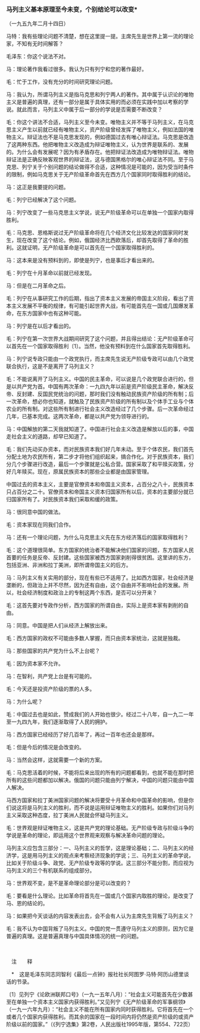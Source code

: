 ### **马列主义基本原理至今未变，个别结论可以改变**\*

（一九五九年二月十四日）

马特：我有些理论问题不清楚，想在这里提一提。主席先生是世界上第一流的理论家，不知有无时间解答？

毛泽东：你这个说法不对。

马：理论著作我看过很多。我认为只有列宁和您的著作最好。

毛：忙于工作，没有充分的时间研究理论问题。

马：我认为，所谓马列主义是指马克思和列宁两人的著作。其中属于认识论的唯物主义是普遍的真理，还有一部分是属于具体实用的而必须在实践中加以考察的学说。就此而言，马列主义中属于后一部分的学说是否需要不断改变？

毛：你这个讲法不合适，马列主义至今未变。唯物主义并不等于马列主义，在马克思主义产生以前就已经有唯物主义，资产阶级曾经发挥了唯物主义，例如法国的唯物主义。辩证法也不是马克思发现的，例如德国过去有唯心辩证法。马克思是改造了这两种东西。他把唯物主义改造成为辩证唯物主义，认为世界是联系的、发展的。为什么会有发展呢？因为有矛盾存在。他把辩证法改造成为唯物辩证法。唯物辩证法是正确反映客观世界的辩证法，这与德国黑格尔的唯心辩证法不同。至于马克思、列宁关于个别问题的结论做得不合适，这种情况是可能的，因为受当时条件的限制，例如马克思关于无产阶级革命首先在西方几个国家同时取得胜利的结论。

马：这正是我要提的问题。

毛：列宁已经解决了这个问题。

马：列宁改变了一些马克思主义学说，说无产阶级革命可以在单独一个国家内取得胜利。

毛：马克思、恩格斯说过无产阶级革命将在几个经济文化比较发达的国家同时发生，现在改变了这个结论。例如，俄国经济比西欧落后，却首先取得了革命的胜利。这就证明，无产阶级革命是可以首先在一个国家取得胜利的。

马：这本来是没有预料到的，即使是列宁，也是事后才看出来的。

毛：列宁在十月革命以前就已经发现。

马：但是在二月革命之后。

毛：列宁在从事研究工作的后期，指出了资本主义发展的帝国主义阶段，看出了资本主义发展不平衡的规律，有可能引起世界大战，有可能首先在一国或几国爆发革命，在东方国家中也有这种可能。

马：列宁是在以后才看出的。

毛：列宁在第一次世界大战期间研究了这个问题，并且得出结论：无产阶级革命可以首先在一个国家取得胜利〔1〕。当然，他没有预料到在什么国家首先取得胜利。

马：列宁说专政只能由一个政党执行，而主席先生说无产阶级专政可以由几个政党联合执行，这是不是离开了马列主义？

毛：不能说离开了马列主义。中国的民主革命，可以说是几个政党联合进行的，但是以共产党为首。中国有两次革命：一九四九年以前是资产阶级民主革命，解决反帝、反封建、反国民党统治的问题，那时我们没有触动民族资产阶级的所有制；后一次革命，想必你也知道，就触及了民族资产阶级的所有制以及个体手工业与个体农业的所有制。对这些所有制进行社会主义改造经过了几个步骤。后一次革命经过几年，已基本完成。这两次革命，都是以共产党为领导进行的。

马：中国解放的第二天我就知道了。中国进行社会主义改造是解放以后的事，中国走社会主义的道路，却早已知道了。

毛：我们先动买办资本，而对民族资本我们好几年未动。至于个体农民，我们首先分配土地为农民所有，第二步才将他们组织起来，搞合作化。对于民族资本，我们分几个步骤进行改造，最后一个步骤就是公私合营。国家采取了和平赎买政策，分好几年赎买。现在，原属民族资本的那些企业都是由国家管理。

中国过去的资本主义，主要是官僚资本和帝国主义资本，占百分之八十，民族资本只占百分之二十。官僚资本和帝国主义资本归国家所有以后，资本的主要部分就已归国家所有了。对民族资本我们采取和缓的政策。

马：很同意中国的做法。

毛：资本家现在同我们合作。

马：还有一个理论问题，为什么马克思主义先在东方经济落后的国家取得胜利？

毛：这个道理很简单。东方国家的统治者不能解决他们国家的问题，东方国家人民首要的任务是反帝、反封建。这些国家被西方国家剥削得很贫困。这里讲的东方，包括亚洲、非洲和拉丁美洲，即所谓帝国主义的后方。

马：马列主义有关实用的部分，现在有些已不适用了。比如西方国家，社会经济是垄断的，但政治上并不尽然，因为还有自由，这个自由并不影响社会的发展。所以，社会经济制度和政治上的专制这两个东西，是否可以分开来？

毛：这首先要对专政作分析，西方国家的所谓自由，实际上是资本家有剥削的自由。

马：同意。中国是把人们从经济上解放出来。

毛：西方国家的政权不可能由多数人掌握，而只由资本家统治，这就是独裁。

马：那些国家的共产党为什么不上台呢？

毛：因为资本家不允许。

马：在智利，共产党上台是有可能的。

毛：今天还是投资产阶级的票的人多。

马：为什么呢？

毛：中国过去也是如此，赞成我们的人开始也很少。经过二十八年，自一九二一年至一九四九年，我们逐渐取得了人民的拥护。

马：西方国家已经经历了好几百年了，再过一百年也还会是那样。

毛：但是今后的情况是会改变的。

马：当然会这样，这就需要一个新的方案。

毛：马克思活着的时候，不能将后来出现的所有的问题都看到，也就不能在那时把所有的这些问题都加以解决。俄国的问题只能由列宁解决，中国的问题只能由中国人解决。

马西方国家和拉丁美洲国家问题的解决将要受十月革命和中国革命的影响，但是你们说这将是马列主义的胜利，而不说是运用辩证唯物主义的胜利。如果你们对马列主义采取这种态度，拉丁美洲人民就会怀疑马列主义。

毛：世界观是辩证唯物主义，这是共产党的理论基础。无产阶级专政与阶级斗争的学说是革命的理论，即运用这个世界观来观察与解决革命问题的理论。

马列主义应包含三部分：一、马列主义的哲学，这是理论基础；二、马列主义的经济学，这是用马列主义的观点来考察经济现象的学说；三、马列主义的革命学说，比如关于阶级斗争、政党、无产阶级专政等的学说。这三部分不能分割，而应视为马列主义的三个有机联系的组成部分。

马：世界观不变，是不是革命理论部分是可以改变的？

毛：要看是什么理论。比如革命将首先在一国或几个国家内取胜的理论，是改变了马、恩的结论的。

马：如果把今天谈话的内容发表出去，会不会有人认为主席先生背叛了马列主义？

毛：我不认为中国背叛了马列主义。中国的党一贯遵守马列主义的原则，因为它是普遍的真理。这是普遍真理与中国具体情况的统一的问题。

　　

　注　　释　

　\*　这是毛泽东同志同智利《最后一点钟》报社社长阿图罗·马特·阿历山德里谈话的节录。

〔1〕见列宁《论欧洲联邦口号》（一九一五年八月）：“社会主义可能首先在少数甚至在单独一个资本主义国家内获得胜利。”又见列宁《无产阶级革命的军事纲领》（一九一六年九月）：“社会主义不能在所有国家内同时获得胜利。它将首先在一个或者几个国家内获得胜利。而其余的国家在一段时间内将仍然是资产阶级的或资产阶级以前的国家。”（《列宁选集》第2卷，人民出版社1995年版，第554、722页）
